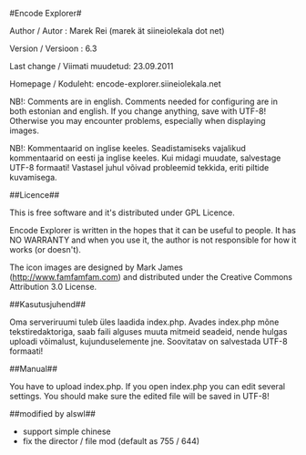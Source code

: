 #Encode Explorer#

Author / Autor : Marek Rei (marek ät siineiolekala dot net)

Version / Versioon : 6.3

Last change / Viimati muudetud: 23.09.2011

Homepage / Koduleht: encode-explorer.siineiolekala.net

NB!: Comments are in english.
Comments needed for configuring are in both estonian and english.
If you change anything, save with UTF-8! Otherwise you may
encounter problems, especially when displaying images.

NB!: Kommentaarid on inglise keeles.
Seadistamiseks vajalikud kommentaarid on eesti ja inglise keeles.
Kui midagi muudate, salvestage UTF-8 formaati! Vastasel juhul
võivad probleemid tekkida, eriti piltide kuvamisega.

##Licence##

This is free software and it's distributed under GPL Licence.

Encode Explorer is written in the hopes that it can be useful to people.
It has NO WARRANTY and when you use it, the author is not responsible
for how it works (or doesn't).

The icon images are designed by Mark James (http://www.famfamfam.com) 
and distributed under the Creative Commons Attribution 3.0 License.

##Kasutusjuhend##

Oma serveriruumi tuleb üles laadida index.php.
Avades index.php mõne tekstiredaktoriga, saab faili alguses muuta 
mitmeid seadeid, nende hulgas uploadi võimalust, kujunduselemente jne.
Soovitatav on salvestada UTF-8 formaati!

##Manual##

You have to upload index.php.
If you open index.php you can edit several settings.
You should make sure the edited file will be saved in UTF-8!

##modified by alswl##

* support simple chinese
* fix the director / file mod (default as 755 / 644)
